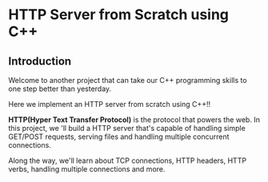 # HTTP Server from Scratch using C++

## Introduction

Welcome to another project that can take our C++ programming skills to one step better than yesterday.

Here we implement an HTTP server from scratch using C++!!

**HTTP(Hyper Text Transfer Protocol)** is the protocol that powers the web. In this project, we 'll build a HTTP server that's capable of handling simple GET/POST requests,
serving files and handling multiple concurrent connections. <br/>

Along the way, we'll learn about TCP connections, HTTP headers, HTTP verbs, handling multiple connections and more.
